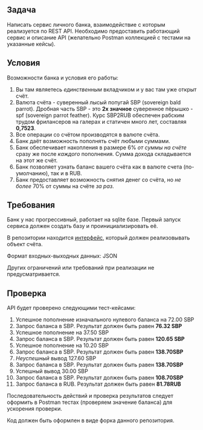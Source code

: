 ## Задача
Написать сервис личного банка, взаимодействие с которым реализуется по REST API.
Необходимо предоставить работающий сервис и описание API (желательно Postman коллекцией с тестами на указанные кейсы).

## Условия
Возможности банка и условия его работы:
1. Вы там являетесь _единственным_ вкладчиком и у вас там уже открыт счёт.
2. Валюта счёта - суверенный лысый попугай SBP (sovereign bald parrot). Дробная часть SBP - это **2х значное** суверенное пёрышко - spf (sovereign parrot feather). Курс SBP2RUB обеспечен рабским трудом фрилансеров на галерах и статичен много лет, составляя **0,7523**.
3. Все операции со счётом производятся в валюте счёта.
4. Банк даёт возможность пополнять счёт любыми суммами.
5. Банк обеспечивает накопления в размере 6% _от суммы на счёте_ сразу же после _каждого_ пополнения. Сумма дохода складывается на этот же счёт.
6. Банк позволяет узнать баланс вашего счёта как в валюте счета (по-умолчанию), так и в RUB.
7. Банк предоставляет возможность снятия денег со счёта, но _не более_ 70% от суммы на счёте _за раз_.

## Требования
Банк у нас прогрессивный, работает на sqlite базе. Первый запуск сервиса должен создать базу и проинициализировать её.

В репозитории находится [интерфейс](interface.go), который должен реализовывать объект счёта.

Формат входных-выходных данных: JSON

Других ограничений или требований при реализации не предусматривается. 

## Проверка
API будет проверено следующими тест-кейсами:
1. Успешное пополнение изначального нулевого баланса на 72.00 SBP
2. Запрос баланса в SBP. Результат должен быть равен **76.32 SBP**
3. Успешное пополнение на 37.50 SBP
4. Запрос баланса в SBP. Результат должен быть равен **120.65 SBP**
5. Успешное пополнение на 10.20 SBP
6. Запрос баланса в SBP. Результат должен быть равен **138.70SBP**
7. *Неуспешный* вывод 127.60 SBP
8. Запрос баланса в SBP. Результат должен быть равен **138.70SBP**
9. Успешный вывод 30.00 SBP
10. Запрос баланса в SBP. Результат должен быть равен **108.70SBP**
11. Запрос баланса в RUB. Результат должен быть равен **81.78RUB**

Последовательность действий и проверка результатов следует оформить в Postman тестах (проверяем значение баланса) для ускорения проверки.

Код должен быть оформлен в виде форка данного репозитория.
